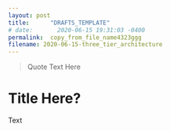 ```yaml
---
layout: post
title:      "DRAFTS_TEMPLATE"
# date:       2020-06-15 19:31:03 -0400
permalink:  copy_from_file_name4323ggg
filename: 2020-06-15-three_tier_architecture
---
```


> Quote Text Here

# Title Here?

Text